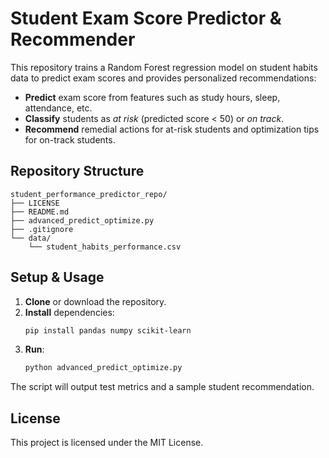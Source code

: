 # Student Exam Score Predictor & Recommender

This repository trains a Random Forest regression model on student habits data to predict exam scores and provides personalized recommendations:

- **Predict** exam score from features such as study hours, sleep, attendance, etc.
- **Classify** students as *at risk* (predicted score < 50) or *on track*.
- **Recommend** remedial actions for at-risk students and optimization tips for on-track students.

## Repository Structure

```
student_performance_predictor_repo/
├── LICENSE
├── README.md
├── advanced_predict_optimize.py
├── .gitignore
└── data/
    └── student_habits_performance.csv
```

## Setup & Usage

1. **Clone** or download the repository.
2. **Install** dependencies:
   ```bash
   pip install pandas numpy scikit-learn
   ```
3. **Run**:
   ```bash
   python advanced_predict_optimize.py
   ```

The script will output test metrics and a sample student recommendation.

## License

This project is licensed under the MIT License.
